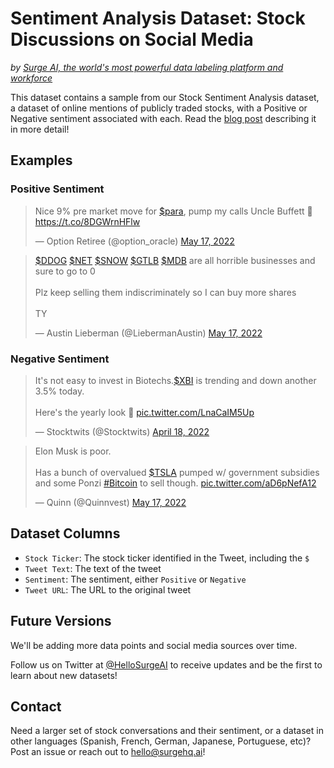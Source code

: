 # Sentiment Analysis Dataset: Stock Discussions on Social Media
*by [Surge AI, the world's most powerful data labeling platform and workforce](https://www.surgehq.ai/)*

This dataset contains a sample from our Stock Sentiment Analysis dataset, a dataset of online mentions of publicly traded stocks, with a Positive or Negative sentiment associated with each. Read the [blog post](https://www.surgehq.ai/blog/sentiment-analysis-dataset-of-social-media-conversations) describing it in more detail!

## Examples

### Positive Sentiment

<blockquote class="twitter-tweet"><p lang="en" dir="ltr">Nice 9% pre market move for <a href="https://twitter.com/search?q=%24para&amp;src=ctag&amp;ref_src=twsrc%5Etfw">$para</a>, pump my calls Uncle Buffett 🤑 <a href="https://t.co/8DGWrnHFlw">https://t.co/8DGWrnHFlw</a></p>&mdash; Option Retiree (@option_oracle) <a href="https://twitter.com/option_oracle/status/1526484891881377792?ref_src=twsrc%5Etfw">May 17, 2022</a></blockquote> 

<blockquote class="twitter-tweet"><p lang="en" dir="ltr"><a href="https://twitter.com/search?q=%24DDOG&amp;src=ctag&amp;ref_src=twsrc%5Etfw">$DDOG</a> <a href="https://twitter.com/search?q=%24NET&amp;src=ctag&amp;ref_src=twsrc%5Etfw">$NET</a> <a href="https://twitter.com/search?q=%24SNOW&amp;src=ctag&amp;ref_src=twsrc%5Etfw">$SNOW</a> <a href="https://twitter.com/search?q=%24GTLB&amp;src=ctag&amp;ref_src=twsrc%5Etfw">$GTLB</a> <a href="https://twitter.com/search?q=%24MDB&amp;src=ctag&amp;ref_src=twsrc%5Etfw">$MDB</a> are all horrible businesses and sure to go to 0<br><br>Plz keep selling them indiscriminately so I can buy more shares <br><br>TY</p>&mdash; Austin Lieberman (@LiebermanAustin) <a href="https://twitter.com/LiebermanAustin/status/1526578401523470336?ref_src=twsrc%5Etfw">May 17, 2022</a></blockquote>

### Negative Sentiment

<blockquote class="twitter-tweet"><p lang="en" dir="ltr">It&#39;s not easy to invest in Biotechs.<a href="https://twitter.com/search?q=%24XBI&amp;src=ctag&amp;ref_src=twsrc%5Etfw">$XBI</a> is trending and down another 3.5% today.<br><br>Here&#39;s the yearly look 😬 <a href="https://t.co/LnaCaIM5Up">pic.twitter.com/LnaCaIM5Up</a></p>&mdash; Stocktwits (@Stocktwits) <a href="https://twitter.com/Stocktwits/status/1516118234352820225?ref_src=twsrc%5Etfw">April 18, 2022</a></blockquote>

<blockquote class="twitter-tweet"><p lang="en" dir="ltr">Elon Musk is poor. <br><br>Has a bunch of overvalued <a href="https://twitter.com/search?q=%24TSLA&amp;src=ctag&amp;ref_src=twsrc%5Etfw">$TSLA</a> pumped w/ government subsidies and some Ponzi <a href="https://twitter.com/hashtag/Bitcoin?src=hash&amp;ref_src=twsrc%5Etfw">#Bitcoin</a> to sell though. <a href="https://t.co/aD6pNefA12">pic.twitter.com/aD6pNefA12</a></p>&mdash; Quinn (@Quinnvest) <a href="https://twitter.com/Quinnvest/status/1526363218863607809?ref_src=twsrc%5Etfw">May 17, 2022</a></blockquote>

## Dataset Columns

* `Stock Ticker`: The stock ticker identified in the Tweet, including the `$`
* `Tweet Text`: The text of the tweet
* `Sentiment`: The sentiment, either `Positive` or `Negative`
* `Tweet URL`: The URL to the original tweet

## Future Versions

We'll be adding more data points and social media sources over time.

Follow us on Twitter at [@HelloSurgeAI](http://twitter.com/@HelloSurgeAI) to receive updates and be the first to learn about new datasets!

## Contact

Need a larger set of stock conversations and their sentiment, or a dataset in other languages (Spanish, French, German, Japanese, Portuguese, etc)? Post an issue or reach out to hello@surgehq.ai!
